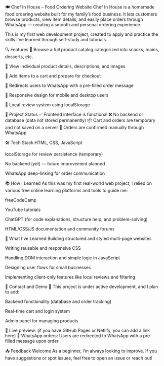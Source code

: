 🍽️ Chef In House – Food Ordering Website
Chef In House is a homemade food ordering website built for my family’s food business. 
It lets customers browse products, view item details, and easily place orders through WhatsApp — creating a smooth and personal ordering experience.

This is my first web development project, created to apply and practice the skills I’ve learned through self-study and tutorials.

🔍 Features
🛒 Browse a full product catalog categorized into snacks, mains, desserts, etc.

📄 View individual product details, descriptions, and images

🧾 Add items to a cart and prepare for checkout

💬 Redirects users to WhatsApp with a pre-filled order message

📱 Responsive design for mobile and desktop users

📝 Local review system using localStorage

🚧 Project Status
✅ Frontend interface is functional
❌ No backend or database (data not stored permanently)
📦 Cart and orders are temporary and not saved on a server
💬 Orders are confirmed manually through WhatsApp

🛠️ Tech Stack
HTML, CSS, JavaScript

localStorage for review persistence (temporary)

No backend (yet) — future improvement planned

WhatsApp deep-linking for order communication

📚 How I Learned
As this was my first real-world web project, I relied on various free online learning platforms and tools to guide me:

freeCodeCamp

YouTube tutorials

ChatGPT (for code explanations, structure help, and problem-solving)

HTML/CSS/JS documentation and community forums

🧠 What I’ve Learned
Building structured and styled multi-page websites

Writing reusable and responsive CSS

Handling DOM interaction and simple logic in JavaScript

Designing user flows for small businesses

Implementing client-only features like local reviews and filtering

💬 Contact and Demo
📍 This project is under active development, and I plan to add:

Backend functionality (database and order tracking)

Real-time cart and login system

Admin panel for managing products

🔗 Live preview: (if you have GitHub Pages or Netlify, you can add a link here)
📱 WhatsApp orders: Users are redirected to WhatsApp with a pre-filled message upon order

📥 Feedback Welcome
As a beginner, I’m always looking to improve. If you have suggestions or spot issues, feel free to open an issue or reach out!
